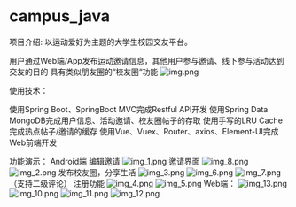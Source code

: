 # campus_java
项目介绍: 以运动爱好为主题的大学生校园交友平台。

用户通过Web端/App发布运动邀请信息，其他用户参与邀请、线下参与活动达到交友的目的
具有类似朋友圈的“校友圈“功能
![img.png](img.png)

使用技术：

使用Spring Boot、SpringBoot MVC完成Restful API开发
使用Spring Data MongoDB完成用户信息、活动邀请、校友圈帖子的存取
使用手写的LRU Cache完成热点帖子/邀请的缓存
使用Vue、Vuex、Router、axios、Element-UI完成Web前端开发

功能演示：
Android端
编辑邀请
![img_1.png](img_1.png)
邀请界面
![img_8.png](img_8.png)
![img_2.png](img_2.png)
发布校友圈，分享生活
![img_3.png](img_3.png)
![img_6.png](img_6.png)
![img_7.png](img_7.png)（支持二级评论）
注册功能
![img_4.png](img_4.png)
![img_5.png](img_5.png)
Web端：
![img_13.png](img_13.png)
![img_10.png](img_10.png)
![img_11.png](img_11.png)
![img_12.png](img_12.png)
  